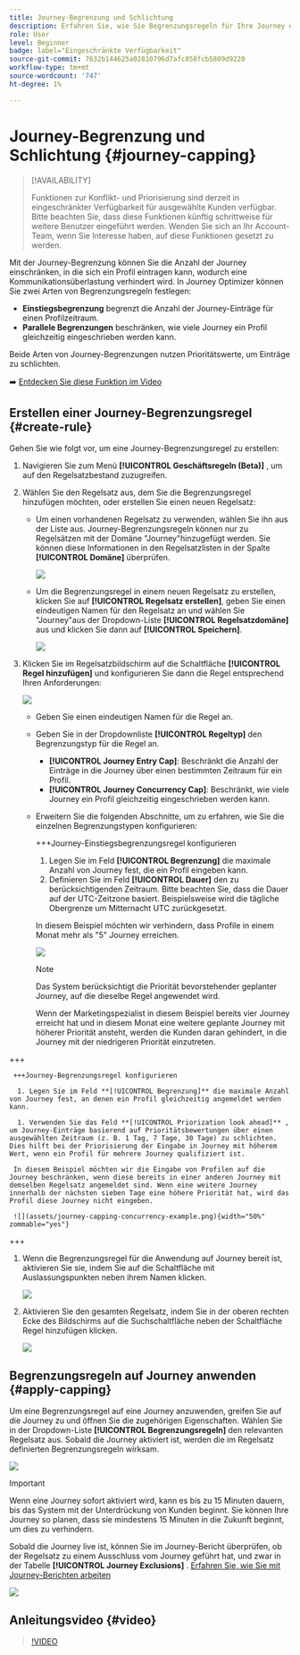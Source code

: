 ```yaml
---
title: Journey-Begrenzung und Schlichtung
description: Erfahren Sie, wie Sie Begrenzungsregeln für Ihre Journey erstellen und Journey-Eintritte vermitteln.
role: User
level: Beginner
badge: label="Eingeschränkte Verfügbarkeit"
source-git-commit: 7632b144625a02810796d7afc858fcb5809d9220
workflow-type: tm+mt
source-wordcount: '747'
ht-degree: 1%

---
```



# Journey-Begrenzung und Schlichtung {#journey-capping}

>[!AVAILABILITY]
>
>Funktionen zur Konflikt- und Priorisierung sind derzeit in eingeschränkter Verfügbarkeit für ausgewählte Kunden verfügbar. Bitte beachten Sie, dass diese Funktionen künftig schrittweise für weitere Benutzer eingeführt werden. Wenden Sie sich an Ihr Account-Team, wenn Sie Interesse haben, auf diese Funktionen gesetzt zu werden.

Mit der Journey-Begrenzung können Sie die Anzahl der Journey einschränken, in die sich ein Profil eintragen kann, wodurch eine Kommunikationsüberlastung verhindert wird. In Journey Optimizer können Sie zwei Arten von Begrenzungsregeln festlegen:

* **Einstiegsbegrenzung** begrenzt die Anzahl der Journey-Einträge für einen Profilzeitraum.
* **Parallele Begrenzungen** beschränken, wie viele Journey ein Profil gleichzeitig eingeschrieben werden kann.

Beide Arten von Journey-Begrenzungen nutzen Prioritätswerte, um Einträge zu schlichten.

➡️ [Entdecken Sie diese Funktion im Video](#video)

## Erstellen einer Journey-Begrenzungsregel {#create-rule}

Gehen Sie wie folgt vor, um eine Journey-Begrenzungsregel zu erstellen:

1. Navigieren Sie zum Menü **[!UICONTROL Geschäftsregeln (Beta)]** , um auf den Regelsatzbestand zuzugreifen.

1. Wählen Sie den Regelsatz aus, dem Sie die Begrenzungsregel hinzufügen möchten, oder erstellen Sie einen neuen Regelsatz:

   * Um einen vorhandenen Regelsatz zu verwenden, wählen Sie ihn aus der Liste aus. Journey-Begrenzungsregeln können nur zu Regelsätzen mit der Domäne &quot;Journey&quot;hinzugefügt werden. Sie können diese Informationen in den Regelsatzlisten in der Spalte **[!UICONTROL Domäne]** überprüfen.

     ![](assets/journey-capping-list.png)

   * Um die Begrenzungsregel in einem neuen Regelsatz zu erstellen, klicken Sie auf **[!UICONTROL Regelsatz erstellen]**, geben Sie einen eindeutigen Namen für den Regelsatz an und wählen Sie &quot;Journey&quot;aus der Dropdown-Liste **[!UICONTROL Regelsatzdomäne]** aus und klicken Sie dann auf **[!UICONTROL Speichern]**.

     ![](assets/journey-capping-rule-set.png)

1. Klicken Sie im Regelsatzbildschirm auf die Schaltfläche **[!UICONTROL Regel hinzufügen]** und konfigurieren Sie dann die Regel entsprechend Ihren Anforderungen:

   ![](assets/journey-capping-concurrency.png)

   * Geben Sie einen eindeutigen Namen für die Regel an.

   * Geben Sie in der Dropdownliste **[!UICONTROL Regeltyp]** den Begrenzungstyp für die Regel an.

      * **[!UICONTROL Journey Entry Cap]**: Beschränkt die Anzahl der Einträge in die Journey über einen bestimmten Zeitraum für ein Profil.
      * **[!UICONTROL Journey Concurrency Cap]**: Beschränkt, wie viele Journey ein Profil gleichzeitig eingeschrieben werden kann.

   * Erweitern Sie die folgenden Abschnitte, um zu erfahren, wie Sie die einzelnen Begrenzungstypen konfigurieren:

     +++Journey-Einstiegsbegrenzungsregel konfigurieren

      1. Legen Sie im Feld **[!UICONTROL Begrenzung]** die maximale Anzahl von Journey fest, die ein Profil eingeben kann.
      1. Definieren Sie im Feld **[!UICONTROL Dauer]** den zu berücksichtigenden Zeitraum. Bitte beachten Sie, dass die Dauer auf der UTC-Zeitzone basiert. Beispielsweise wird die tägliche Obergrenze um Mitternacht UTC zurückgesetzt.

     In diesem Beispiel möchten wir verhindern, dass Profile in einem Monat mehr als &quot;5&quot; Journey erreichen.

     ![](assets/journey-capping-entry-example.png)

     >[!NOTE]
     >
     >Das System berücksichtigt die Priorität bevorstehender geplanter Journey, auf die dieselbe Regel angewendet wird.
     >
     >Wenn der Marketingspezialist in diesem Beispiel bereits vier Journey erreicht hat und in diesem Monat eine weitere geplante Journey mit höherer Priorität ansteht, werden die Kunden daran gehindert, in die Journey mit der niedrigeren Priorität einzutreten.

+++

     +++Journey-Begrenzungsregel konfigurieren

      1. Legen Sie im Feld **[!UICONTROL Begrenzung]** die maximale Anzahl von Journey fest, an denen ein Profil gleichzeitig angemeldet werden kann.

      1. Verwenden Sie das Feld **[!UICONTROL Priorization look ahead]** , um Journey-Einträge basierend auf Prioritätsbewertungen über einen ausgewählten Zeitraum (z. B. 1 Tag, 7 Tage, 30 Tage) zu schlichten. Dies hilft bei der Priorisierung der Eingabe in Journey mit höherem Wert, wenn ein Profil für mehrere Journey qualifiziert ist.

     In diesem Beispiel möchten wir die Eingabe von Profilen auf die Journey beschränken, wenn diese bereits in einer anderen Journey mit demselben Regelsatz angemeldet sind. Wenn eine weitere Journey innerhalb der nächsten sieben Tage eine höhere Priorität hat, wird das Profil diese Journey nicht eingeben.

     ![](assets/journey-capping-concurrency-example.png){width="50%" zommable="yes"}

+++

1. Wenn die Begrenzungsregel für die Anwendung auf Journey bereit ist, aktivieren Sie sie, indem Sie auf die Schaltfläche mit Auslassungspunkten neben ihrem Namen klicken.

   ![](assets/journey-capping-activate-rule.png)

1. Aktivieren Sie den gesamten Regelsatz, indem Sie in der oberen rechten Ecke des Bildschirms auf die Suchschaltfläche neben der Schaltfläche Regel hinzufügen klicken.

   ![](assets/journey-capping-activate-rule-set.png)

## Begrenzungsregeln auf Journey anwenden {#apply-capping}

Um eine Begrenzungsregel auf eine Journey anzuwenden, greifen Sie auf die Journey zu und öffnen Sie die zugehörigen Eigenschaften. Wählen Sie in der Dropdown-Liste **[!UICONTROL Begrenzungsregeln]** den relevanten Regelsatz aus. Sobald die Journey aktiviert ist, werden die im Regelsatz definierten Begrenzungsregeln wirksam.

![](assets/journey-capping-apply.png)

>[!IMPORTANT]
>
>Wenn eine Journey sofort aktiviert wird, kann es bis zu 15 Minuten dauern, bis das System mit der Unterdrückung von Kunden beginnt. Sie können Ihre Journey so planen, dass sie mindestens 15 Minuten in die Zukunft beginnt, um dies zu verhindern.

Sobald die Journey live ist, können Sie im Journey-Bericht überprüfen, ob der Regelsatz zu einem Ausschluss vom Journey geführt hat, und zwar in der Tabelle **[!UICONTROL Journey Exclusions]** . [Erfahren Sie, wie Sie mit Journey-Berichten arbeiten](../reports/journey-global-report-cja.md)

![](assets/journey-report.png)

## Anleitungsvideo {#video}

>[!VIDEO](https://video.tv.adobe.com/v/3435530?quality=12)
